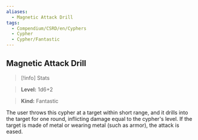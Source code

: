 ```yaml
---
aliases:
  - Magnetic Attack Drill
tags:
  - Compendium/CSRD/en/Cyphers
  - Cypher
  - Cypher/Fantastic
---
```

  
    
## Magnetic Attack Drill    
>[!info] Stats    
> **Level:** 1d6+2    
> **Kind:** Fantastic  
    
The user throws this cypher at a target within short range, and it drills into the target for one round, inflicting damage equal to the cypher's level. If the target is made of metal or wearing metal (such as armor), the attack is eased.